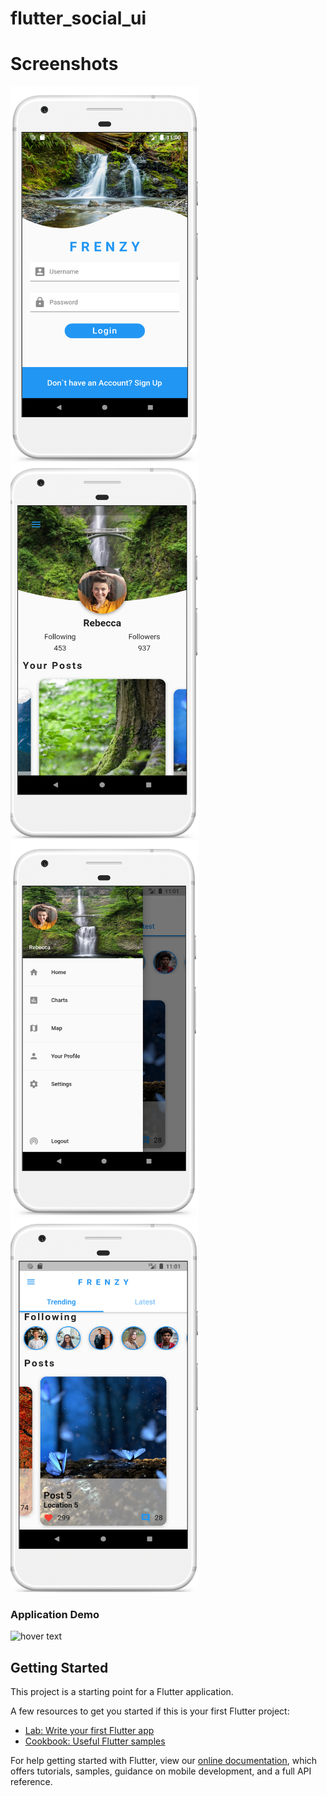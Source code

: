 # flutter_social_ui

# Screenshots
   <div style="display:inline-block";>
    <img src="https://github.com/nav0713/images/blob/master/social1.png" width="300" height="600" title="hover text">
   <div style="width:100px;height:600;background-color:red;display:inline";></div>
     <img src="https://github.com/nav0713/images/blob/master/social2.png" width="300" height="600" title="hover text">
  </div>
  <br>
     <div style="display:inline-block";>
   <img src="https://github.com/nav0713/images/blob/master/social3.png" width="300" height="600" title="hover text">
     <img src="https://github.com/nav0713/images/blob/master/social4.png" width="300" height="600" title="hover text">
  </div>
  <br>
         <h3>         Application Demo</h3>
 <img src="https://media.giphy.com/media/eycgUxkBwRbBRAjmO6/giphy.gif" title="hover text">

## Getting Started

This project is a starting point for a Flutter application.

A few resources to get you started if this is your first Flutter project:

- [Lab: Write your first Flutter app](https://flutter.dev/docs/get-started/codelab)
- [Cookbook: Useful Flutter samples](https://flutter.dev/docs/cookbook)

For help getting started with Flutter, view our
[online documentation](https://flutter.dev/docs), which offers tutorials,
samples, guidance on mobile development, and a full API reference.

